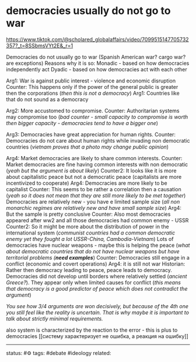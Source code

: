 # democracies usually do not go to war 
https://www.tiktok.com/@scholared_globalaffairs/video/7099515147705732357?_t=8SSbmsVYt2E&_r=1

Democracies do not usually go to war (Spanish American war? cargo war? are exceptions)
Reasons why it is so:
Monadic - based on how democracies independently act
Dyadic - based on how democracies act with each other

Arg1:
War is against public interest - violence and economic disruption
Counter:
This happens only if the power of the general public is greater then the corporations (*then this is not a democracy*)
Arg1:
Countries like that do not sound as a democracy

Arg2:
More accustomed to compromise.
Counter:
Authoritarian systems may compromise too (*bad counter - small capacity to compromise is worth then bigger capacity - democracies tend to have a bigger one*)

Arg3:
Democracies have great appreciation for human rights.
Counter:
Democracies do not care about human rights while invading non democratic countries (*vietnam proves that a photo may change public opinion*)

Arg4:
Market democracies are likely to share common interests.
Counter:
Market democracies are fine having common interests with non democratic (*yeah but the argument is about likely*)
Counter2:
It looks like it is more about capitalistic peace but not a democratic peace (capitalists are more incentivized to cooperate)
Arg4: Democracies are more likely to be capitalist
Counter: This seems to be rather a correlation then a causation (*yeah so it does not mean that they are still more likely to be met together*)
Democracies are relatively new - you have e limited sample size (*all non monarchic regimes are relatively new and have small sample size*)
Arg4:
But the sample is pretty conclusive
Counter:
Also most democracies appeared after ww2 and all those democracies had common enemy - USSR
Counter2:
So it might be more about the distribution of power in the international system (*communist countries had a common democratic enemy yet they fought a lot USSR-China, Cambodia-Vietnam*)
Lots of democracies have nuclear weapons - maybe this is helping the peace (*what about democratic countries that do not have nuclear weapons but have territorial problems (**need examples***)
Counter:
Democracies still engage in a conflict (economic and covert operations)
Arg4: it is still not war
Historian: 
Rather then democracy leading to peace, peace leads to democracy. Democracies did not develop until borders where relatively settled (*ancient Greece?*). They appear only when limited causes for conflict (*this means that democracy is a good predictor of peace which does not contradict the argument*)

*You see how 3/4 arguments are won decisively, but because of the 4th one you still feel like the reality is uncertain. That is why maybe it is important to talk about strictly minimal requirements.*

also system is characterized by the reaction to the error - this is plus to democracies [[систему характеризует не ошибка, а реакция на ошибку]] 

---
status: #⚙️ 
tags: #debate #ideology 
related: 